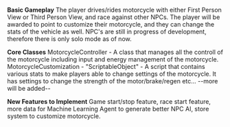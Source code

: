 **Basic Gameplay** 
The player drives/rides motorcycle with either First Person View or Third Person View, and race against other NPCs. The player will be awarded to point to customize their motorcycle, and they can change the stats of the vehicle as well.
NPC's are still in progress of development, therefore there is only solo mode as of now.

**Core Classes**
MotorcycleController - A class that manages all the controll of the motorcycle including input and energy management of the motorcycle.
MotorcycleCustomization - "ScriptableObject" - A script that contains various stats to make players able to change settings of the motorcycle. It has settings to change the strength of the motor/brake/regen etc...
--more will be added--

**New Features to Implement**
Game start/stop feature, race start feature, more data for Machine Learning Agent to generate better NPC AI, store system to customize motorcycle.
